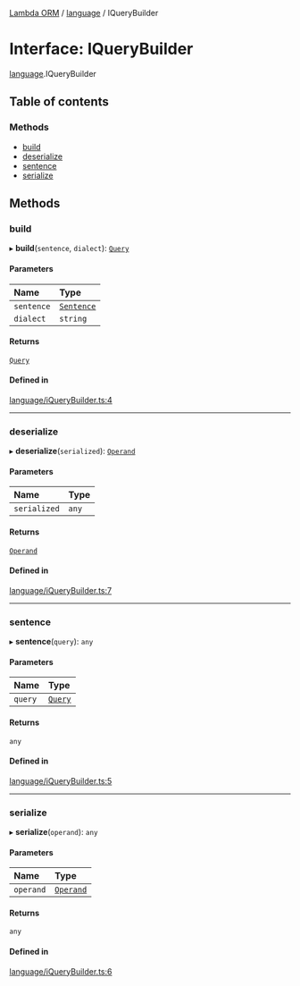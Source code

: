 [Lambda ORM](../README.md) / [language](../modules/language.md) / IQueryBuilder

# Interface: IQueryBuilder

[language](../modules/language.md).IQueryBuilder

## Table of contents

### Methods

- [build](language.IQueryBuilder.md#build)
- [deserialize](language.IQueryBuilder.md#deserialize)
- [sentence](language.IQueryBuilder.md#sentence)
- [serialize](language.IQueryBuilder.md#serialize)

## Methods

### build

▸ **build**(`sentence`, `dialect`): [`Query`](../classes/language.Query.md)

#### Parameters

| Name | Type |
| :------ | :------ |
| `sentence` | [`Sentence`](../classes/language.Sentence.md) |
| `dialect` | `string` |

#### Returns

[`Query`](../classes/language.Query.md)

#### Defined in

[language/iQueryBuilder.ts:4](https://github.com/FlavioLionelRita/lambda-orm/blob/daf3ab1/src/orm/language/iQueryBuilder.ts#L4)

___

### deserialize

▸ **deserialize**(`serialized`): [`Operand`](../classes/language.Operand.md)

#### Parameters

| Name | Type |
| :------ | :------ |
| `serialized` | `any` |

#### Returns

[`Operand`](../classes/language.Operand.md)

#### Defined in

[language/iQueryBuilder.ts:7](https://github.com/FlavioLionelRita/lambda-orm/blob/daf3ab1/src/orm/language/iQueryBuilder.ts#L7)

___

### sentence

▸ **sentence**(`query`): `any`

#### Parameters

| Name | Type |
| :------ | :------ |
| `query` | [`Query`](../classes/language.Query.md) |

#### Returns

`any`

#### Defined in

[language/iQueryBuilder.ts:5](https://github.com/FlavioLionelRita/lambda-orm/blob/daf3ab1/src/orm/language/iQueryBuilder.ts#L5)

___

### serialize

▸ **serialize**(`operand`): `any`

#### Parameters

| Name | Type |
| :------ | :------ |
| `operand` | [`Operand`](../classes/language.Operand.md) |

#### Returns

`any`

#### Defined in

[language/iQueryBuilder.ts:6](https://github.com/FlavioLionelRita/lambda-orm/blob/daf3ab1/src/orm/language/iQueryBuilder.ts#L6)

